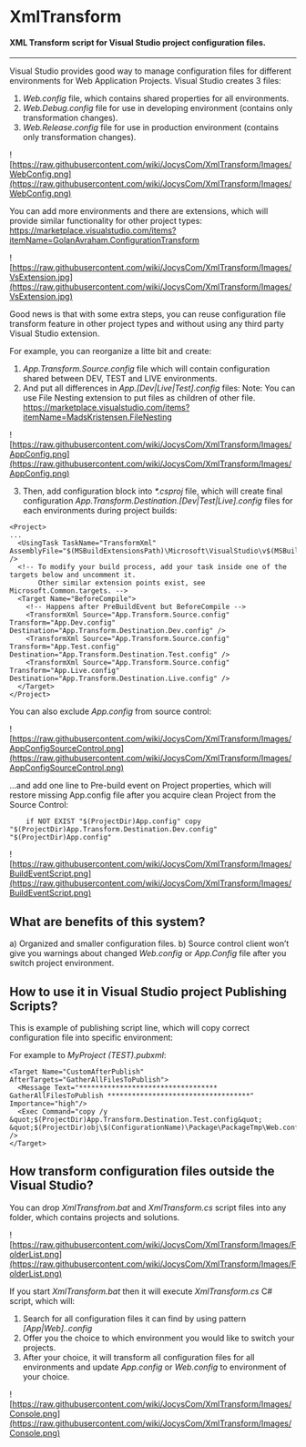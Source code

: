 # XmlTransform
#### XML Transform script for Visual Studio project configuration files.
---
Visual Studio provides good way to manage configuration files for different environments for Web Application Projects. Visual Studio creates 3 files:
1. _Web.config_ file, which contains shared properties for all environments.
2. _Web.Debug.config_ file for use in developing environment (contains only transformation changes).
3. _Web.Release.config_ file for use in production environment (contains only transformation changes).

![https://raw.githubusercontent.com/wiki/JocysCom/XmlTransform/Images/WebConfig.png](https://raw.githubusercontent.com/wiki/JocysCom/XmlTransform/Images/WebConfig.png)

You can add more environments and there are extensions, which will provide similar functionality for other project types:
https://marketplace.visualstudio.com/items?itemName=GolanAvraham.ConfigurationTransform

![https://raw.githubusercontent.com/wiki/JocysCom/XmlTransform/Images/VsExtension.jpg](https://raw.githubusercontent.com/wiki/JocysCom/XmlTransform/Images/VsExtension.jpg)

Good news is that with some extra steps, you can reuse configuration file transform feature in other project types and without using any third party Visual Studio extension.

For example, you can reorganize a litte bit and create:

1. _App.Transform.Source.config_ file which will contain configuration shared between DEV, TEST and LIVE environments.
2. And put all differences in _App.[Dev|Live|Test].config_ files:
Note: You can use File Nesting extension to put files as children of other file.
https://marketplace.visualstudio.com/items?itemName=MadsKristensen.FileNesting

![https://raw.githubusercontent.com/wiki/JocysCom/XmlTransform/Images/AppConfig.png](https://raw.githubusercontent.com/wiki/JocysCom/XmlTransform/Images/AppConfig.png)

3. Then, add configuration block into _*.csproj_ file, which will create final configuration _App.Transform.Destination.[Dev|Test|Live].config_ files for each environments during project builds:

```
<Project>
...
  <UsingTask TaskName="TransformXml" AssemblyFile="$(MSBuildExtensionsPath)\Microsoft\VisualStudio\v$(MSBuildToolsVersion)\Web\Microsoft.Web.Publishing.Tasks.dll" />
  <!-- To modify your build process, add your task inside one of the targets below and uncomment it. 
       Other similar extension points exist, see Microsoft.Common.targets. -->
  <Target Name="BeforeCompile">
    <!-- Happens after PreBuildEvent but BeforeCompile -->
    <TransformXml Source="App.Transform.Source.config" Transform="App.Dev.config" Destination="App.Transform.Destination.Dev.config" />
    <TransformXml Source="App.Transform.Source.config" Transform="App.Test.config" Destination="App.Transform.Destination.Test.config" />
    <TransformXml Source="App.Transform.Source.config" Transform="App.Live.config" Destination="App.Transform.Destination.Live.config" />
  </Target>
</Project>
```

You can also exclude _App.config_ from source control:

![https://raw.githubusercontent.com/wiki/JocysCom/XmlTransform/Images/AppConfigSourceControl.png](https://raw.githubusercontent.com/wiki/JocysCom/XmlTransform/Images/AppConfigSourceControl.png) 

…and add one line to Pre-build event on Project properties, which will restore missing App.config file after you acquire clean Project from the Source Control:

        if NOT EXIST "$(ProjectDir)App.config" copy "$(ProjectDir)App.Transform.Destination.Dev.config" "$(ProjectDir)App.config"

![https://raw.githubusercontent.com/wiki/JocysCom/XmlTransform/Images/BuildEventScript.png](https://raw.githubusercontent.com/wiki/JocysCom/XmlTransform/Images/BuildEventScript.png) 

## What are benefits of this system?

a)	Organized and smaller configuration files.
b)	Source control client won’t give you warnings about changed _Web.config_ or _App.Config_ file after you switch project environment.

## How to use it in Visual Studio project Publishing Scripts?

This is example of publishing script line, which will copy correct configuration file into specific environment:

For example to _MyProject (TEST).pubxml_:

```
<Target Name="CustomAfterPublish" AfterTargets="GatherAllFilesToPublish">
  <Message Text="********************************** GatherAllFilesToPublish ***********************************" Importance="high"/>
  <Exec Command="copy /y &quot;$(ProjectDir)App.Transform.Destination.Test.config&quot; &quot;$(ProjectDir)obj\$(ConfigurationName)\Package\PackageTmp\Web.config&quot;" />
</Target>
```

## How transform configuration files outside the Visual Studio?

You can drop _XmlTransfrom.bat_ and _XmlTransform.cs_ script files into any folder, which contains projects and solutions.

![https://raw.githubusercontent.com/wiki/JocysCom/XmlTransform/Images/FolderList.png](https://raw.githubusercontent.com/wiki/JocysCom/XmlTransform/Images/FolderList.png) 

If you start _XmlTransform.bat_ then it will execute _XmlTransform.cs_ C# script, which will:

1. Search for all configuration files it can find by using pattern _[App|Web].<Environment>.config_
2. Offer you the choice to which environment you would like to switch your projects.
3. After your choice, it will transform all configuration files for all environments and update _App.config_ or _Web.config_ to environment of your choice.

![https://raw.githubusercontent.com/wiki/JocysCom/XmlTransform/Images/Console.png](https://raw.githubusercontent.com/wiki/JocysCom/XmlTransform/Images/Console.png) 
